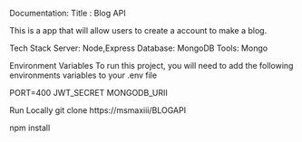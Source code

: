 Documentation:
  Title : Blog API

  This is a app that will allow users to create a account to make a blog.

Tech Stack
Server: Node,Express
Database: MongoDB
Tools: Mongo

Environment Variables
To run this project, you will need to add the following environments variables to your .env file

PORT=400
JWT_SECRET
MONGODB_URII

Run Locally
git clone https://msmaxiii/BLOGAPI

npm install